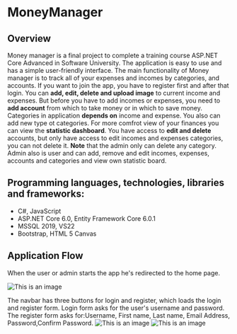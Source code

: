 # MoneyManager
## Overview
Money manager is a final project to complete a training course ASP.NET Core Advanced in Software University. The application is easy to use and has a simple user-friendly interface. The main functionality of Money manager is to track all of your expenses and incomes by categories, and accounts. If you want to join the app, you have to register first and after that login. You can **add, edit, delete and upload image** to current income and expenses. But before you have to add incomes or expenses, you need to **add account** from which to take money or in which to save money. Categories in application **depends on** income and expense. You also can add new type ot categories. For more comfrot view of your finances you can view the **statistic dashboard**. You have access to **edit and delete** accounts, but only have access to edit incomes and expenses categories, you can not delete it. **Note** that the admin only can delete any category. Admin also is user and can add, remove and edit incomes, expenses, accounts and categories and view own statistic board.
## Programming languages, technologies, libraries and frameworks:
- C#, JavaScript
- ASP.NET Core 6.0, Entity Framework Core 6.0.1
- MSSQL 2019, VS22
- Bootstrap, HTML 5 Canvas
## Application Flow
When the user or admin starts the app he's redirected to the home page.

![This is an image](https://github.com/SpasinaSpasova/MoneyManager/blob/main/Screenshots/home.png)

The navbar has three buttons for login and register, which loads the login and register form. Login form asks for the user's username and password. The register form asks for:Username, First name, Last name, Email Address, Password,Confirm Password.
![This is an image](https://github.com/SpasinaSpasova/MoneyManager/blob/main/Screenshots/login.png)
![This is an image](https://github.com/SpasinaSpasova/MoneyManager/blob/main/Screenshots/register.png)
